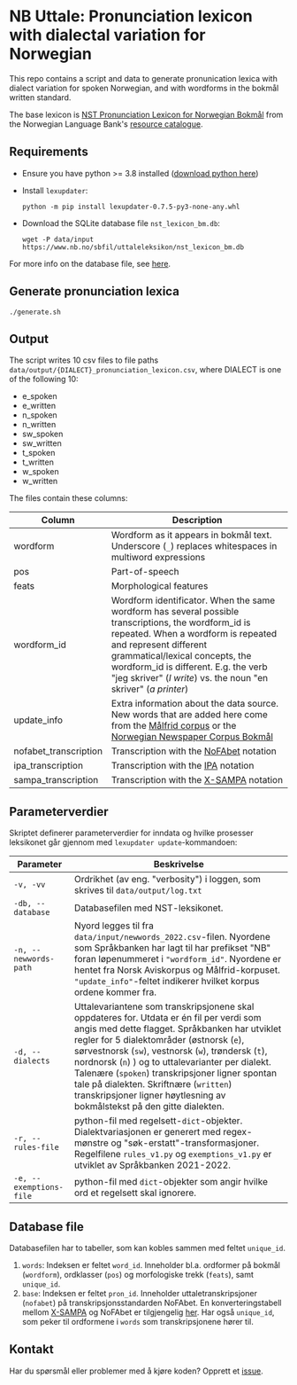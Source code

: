 # NB Uttale: Pronunciation lexicon with dialectal variation for Norwegian

This repo contains a script and data to generate pronunication lexica with dialect variation for spoken Norwegian, and with wordforms in the bokmål written standard.

The base lexicon is [NST Pronunciation Lexicon for Norwegian Bokmål](https://www.nb.no/sprakbanken/en/resource-catalogue/oai-nb-no-sbr-23/) from the Norwegian Language Bank's [resource catalogue](https://www.nb.no/sprakbanken/en/resource-catalogue/).

## Requirements

- Ensure you have python >= 3.8 installed ([download python here](https://www.python.org/downloads/))

- Install `lexupdater`:

    ```shell
    python -m pip install lexupdater-0.7.5-py3-none-any.whl
    ```

- Download the SQLite database file `nst_lexicon_bm.db`:

    ```shell
    wget -P data/input https://www.nb.no/sbfil/uttaleleksikon/nst_lexicon_bm.db
    ```

For more info on the database file, see [here](#database-file).

## Generate pronunciation lexica

``` shell
./generate.sh
```

## Output

The script writes 10 csv files to file paths `data/output/{DIALECT}_pronunciation_lexicon.csv`, where DIALECT is one of the following 10:

- e_spoken
- e_written
- n_spoken
- n_written
- sw_spoken
- sw_written
- t_spoken
- t_written
- w_spoken
- w_written

The files contain these columns:

| Column | Description |
| --- | --- |
| wordform | Wordform as it appears in bokmål text. Underscore (`_`) replaces whitespaces in multiword expressions |
| pos | Part-of-speech |
| feats | Morphological features |
| wordform_id | Wordform identificator. When the same wordform has several possible transcriptions, the wordform_id is repeated. When a wordform is repeated and represent different grammatical/lexical concepts, the wordform_id is different. E.g. the verb "jeg skriver" (_I write_) vs. the noun "en skriver" (_a printer_) |
| update_info | Extra information about the data source. New words that are added here come from the [Målfrid corpus](https://www.nb.no/sprakbanken/en/resource-catalogue/oai-nb-no-sbr-69/) or the [Norwegian Newspaper Corpus Bokmål](https://www.nb.no/sprakbanken/en/resource-catalogue/oai-clarino-uib-no-avis-plain/) |
| nofabet_transcription | Transcription with the [NoFAbet](https://github.com/peresolb/g2p-no#transcription-standard)  notation |
| ipa_transcription | Transcription with the [IPA](https://en.wikipedia.org/wiki/International_Phonetic_Alphabet) notation |
| sampa_transcription | Transcription with the [X-SAMPA](https://en.wikipedia.org/wiki/X-SAMPA) notation |

## Parameterverdier

Skriptet definerer parameterverdier for inndata og hvilke prosesser leksikonet går gjennom med `lexupdater update`-kommandoen:

Parameter | Beskrivelse
--- | ---
`-v, -vv` | Ordrikhet (av eng. "verbosity") i loggen, som skrives til `data/output/log.txt`
`-db, --database` |  Databasefilen med NST-leksikonet.
`-n, --newwords-path` | Nyord legges til fra `data/input/newwords_2022.csv`-filen. Nyordene som Språkbanken har lagt til har prefikset "NB" foran løpenummeret i `"wordform_id"`. Nyordene er hentet fra Norsk Aviskorpus og Målfrid-korpuset. `"update_info"`-feltet indikerer hvilket korpus ordene kommer fra.
`-d, --dialects` | Uttalevariantene som transkripsjonene skal oppdateres for. Utdata er én fil per verdi som angis med dette flagget. Språkbanken har utviklet regler for 5 dialektområder (østnorsk (`e`), sørvestnorsk (`sw`), vestnorsk (`w`), trøndersk (`t`), nordnorsk (`n`) ) og to uttalevarianter per dialekt. Talenære (`spoken`) transkripsjoner ligner spontan tale på dialekten. Skriftnære (`written`) transkripsjoner ligner høytlesning av bokmålstekst på den gitte dialekten.
`-r, --rules-file` | python-fil med regelsett-`dict`-objekter. Dialektvariasjonen er generert med regex-mønstre og "søk-erstatt"-transformasjoner. Regelfilene `rules_v1.py` og `exemptions_v1.py` er utviklet av Språkbanken 2021-2022.
`-e, --exemptions-file` | python-fil med `dict`-objekter som angir hvilke ord et regelsett skal ignorere.

## Database file

Databasefilen har to tabeller, som kan kobles sammen med feltet `unique_id`.

  1. `words`: Indeksen er feltet `word_id`. Inneholder bl.a. ordformer på bokmål (`wordform`), ordklasser (`pos`) og morfologiske trekk (`feats`), samt `unique_id`.
  2. `base`: Indeksen er feltet `pron_id`. Inneholder uttaletranskripsjoner (`nofabet`) på transkripsjonsstandarden NoFAbet. En konverteringstabell mellom [X-SAMPA](https://en.wikipedia.org/wiki/X-SAMPA) og NoFAbet er tilgjengelig [her](https://www.nb.no/sbfil/verktoy/nofa/NoFA-no-1_0.pdf). Har også `unique_id`, som peker til ordformene i `words` som transkripsjonene hører til.

## Kontakt

Har du spørsmål eller problemer med å kjøre koden? Opprett et [issue](https://github.com/Sprakbanken/nb_uttale/issues).
